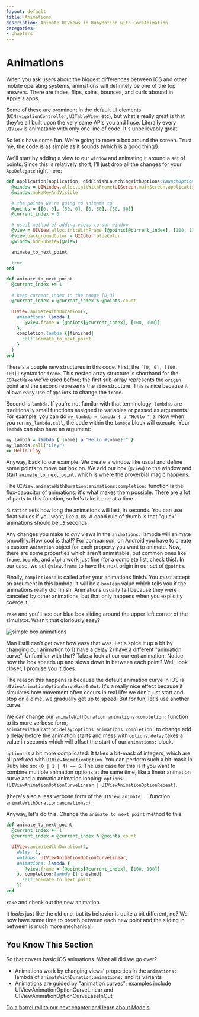 ```yaml
---
layout: default
title: Animations
description: Animate UIViews in RubyMotion with CoreAnimation
categories:
- chapters
---
```


# Animations

When you ask users about the biggest differences between iOS and other mobile operating systems, animations will definitely be one of the top answers. There are fades, flips, spins, bounces, and curls abound in Apple's apps.

Some of these are prominent in the default UI elements (`UINavigationController`, `UITableView`, etc), but what's really great is that they're all built upon the very same APIs you and I use. Literally every `UIView` is animatable with only one line of code. It's unbelievably great.

So let's have some fun. We're going to move a box around the screen. Trust me, the code is as simple as it sounds (which is a good thing!).

We'll start by adding a view to our `window` and animating it around a set of points. Since this is relatively short, I'll just drop all the changes for your `AppDelegate` right here:

```ruby
def application(application, didFinishLaunchingWithOptions:launchOptions)
  @window = UIWindow.alloc.initWithFrame(UIScreen.mainScreen.applicationFrame)
  @window.makeKeyAndVisible

  # the points we're going to animate to
  @points = [[0, 0], [50, 0], [0, 50], [50, 50]]
  @current_index = 0

  # usual method of adding views to our window
  @view = UIView.alloc.initWithFrame [@points[@current_index], [100, 100]]
  @view.backgroundColor = UIColor.blueColor
  @window.addSubview(@view)

  animate_to_next_point

  true
end

def animate_to_next_point
  @current_index += 1

  # keep current_index in the range [0,3]
  @current_index = @current_index % @points.count

  UIView.animateWithDuration(2,
    animations: lambda {
       @view.frame = [@points[@current_index], [100, 100]]
    },
    completion:lambda {|finished|
      self.animate_to_next_point
    }
  )
end
```

There's a couple new structures in this code. First, the `[[0, 0], [100, 100]]` syntax for `frame`. This nested array structure is shorthand for the `CGRectMake` we've used before; the first sub-array represents the `origin` point and the second represents the `size` structure. This is nice because it allows easy use of `@points` to change the `frame`.

Second is `lambda`. If you're not familar with that terminology, `lambda`s are traditionally small functions assigned to variables or passed as arguments. For example, you can do `my_lambda = lambda { p "Hello!" }`. Now when you run `my_lambda.call`, the code within the `lambda` block will execute. Your `lambda` can also have an argument:

```ruby
my_lambda = lambda { |name| p "Hello #{name}!" }
my_lambda.call("Clay")
=> Hello Clay
```

Anyway, back to our example. We create a window like usual and define some points to move our box on. We add our box (`@view`) to the window and start `animate_to_next_point`, which is where the proverbial magic happens.

The `UIView.animateWithDuration:animations:completion:` function is the flux-capacitor of animations: it's what makes them possible. There are a lot of parts to this function, so let's take it one at a time.

`duration` sets how long the animations will last, in seconds. You can use float values if you want, like `1.85`. A good rule of thumb is that "quick" animations should be `.3` seconds.

Any changes you make to *any* views in the `animations:` lambda will animate smoothly. How cool is that!? For comparison, on Android you have to create a custom `Animation` object for each property you want to animate. Now, there are some properties which aren't animatable, but common ones like `frame`, `bounds`, and `alpha` work just fine (for a complete list, check [this][1]). In our case, we set `@view.frame` to have the next origin in our set of `@points`.

Finally, `completions:` is called after your animations finish. You *must* accept an argument in this lambda; it will be a `boolean` value which tells you if the animations really did finish. Animations usually fail because they were canceled by other animations, but that only happens when you explicitly coerce it.

`rake` and you'll see our blue box sliding around the upper left corner of the simulator. Wasn't that gloriously easy?

![simple box animations](images/1.png)

Man I still can't get over how easy that was. Let's spice it up a bit by changing our animation to 1) have a delay 2) have a different "animation curve". Unfamiliar with that? Take a look at our current animation. Notice how the box speeds up and slows down in between each point? Well, look closer, I promise you it does.

The reason this happens is because the default animation curve in iOS is `UIViewAnimationOptionCurveEaseInOut`. It's a really nice effect because it simulates how movement often occurs in real life: we don't just start and stop on a dime, we gradually get up to speed. But for fun, let's use another curve.

We can change our `animateWithDuration:animations:completion:` function to its more verbose form, `animateWithDuration:delay:options:animations:completion:` to change add a delay before the animation starts and mess with `options`. `delay` takes a value in seconds which will offset the start of our `animations:` block.

`options` is a bit more complicated. It takes a bit-mask of integers, which are all prefixed with `UIViewAnimationOption`. You can perform such a bit-mask in Ruby like so: `(0 | 1 | 4) == 5`. The use case for this is if you want to combine multiple animation options at the same time, like a linear animation curve and automatic animation looping: `options: (UIViewAnimationOptionCurveLinear | UIViewAnimationOptionRepeat)`.

(there's also a less verbose form of the `UIView.animate...` function: `animateWithDuration:animations:`).

Anyway, let's do this. Change the `animate_to_next_point` method to this:

```ruby
def animate_to_next_point
  @current_index += 1
  @current_index = @current_index % @points.count

  UIView.animateWithDuration(2,
    delay: 1,
    options: UIViewAnimationOptionCurveLinear,
    animations: lambda {
       @view.frame = [@points[@current_index], [100, 100]]
    }, completion:lambda {|finished|
      self.animate_to_next_point
    })
end
```

`rake` and check out the new animation.

It *looks* just like the old one, but its behavior is quite a bit different, no? We now have some time to breath between each new point and the sliding in between is much more mechanical.

## You Know This Section

So that covers basic iOS animations. What all did we go over?

- Animations work by changing views' properties in the `animations:` lambda of `animateWithDuration:animations:` and its variants
- Animations are guided by "animation curves"; examples include UIViewAnimationOptionCurveLinear and UIViewAnimationOptionCurveEaseInOut

[Do a barrel roll to our next chapter and learn about Models!](/7-models)

[1]: http://developer.apple.com/library/ios/#documentation/uikit/reference/uiview_class/uiview/uiview.html#Overview_section
